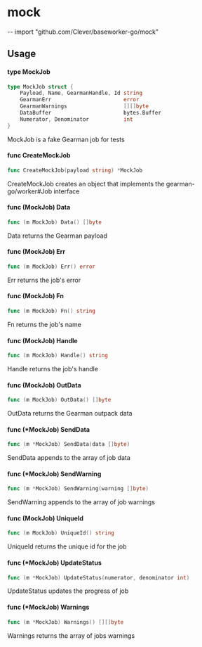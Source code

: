 # mock
--
    import "github.com/Clever/baseworker-go/mock"


## Usage

#### type MockJob

```go
type MockJob struct {
	Payload, Name, GearmanHandle, Id string
	GearmanErr                       error
	GearmanWarnings                  [][]byte
	DataBuffer                       bytes.Buffer
	Numerator, Denominator           int
}
```

MockJob is a fake Gearman job for tests

#### func  CreateMockJob

```go
func CreateMockJob(payload string) *MockJob
```
CreateMockJob creates an object that implements the gearman-go/worker#Job
interface

#### func (MockJob) Data

```go
func (m MockJob) Data() []byte
```
Data returns the Gearman payload

#### func (MockJob) Err

```go
func (m MockJob) Err() error
```
Err returns the job's error

#### func (MockJob) Fn

```go
func (m MockJob) Fn() string
```
Fn returns the job's name

#### func (MockJob) Handle

```go
func (m MockJob) Handle() string
```
Handle returns the job's handle

#### func (MockJob) OutData

```go
func (m MockJob) OutData() []byte
```
OutData returns the Gearman outpack data

#### func (*MockJob) SendData

```go
func (m *MockJob) SendData(data []byte)
```
SendData appends to the array of job data

#### func (*MockJob) SendWarning

```go
func (m *MockJob) SendWarning(warning []byte)
```
SendWarning appends to the array of job warnings

#### func (MockJob) UniqueId

```go
func (m MockJob) UniqueId() string
```
UniqueId returns the unique id for the job

#### func (*MockJob) UpdateStatus

```go
func (m *MockJob) UpdateStatus(numerator, denominator int)
```
UpdateStatus updates the progress of job

#### func (*MockJob) Warnings

```go
func (m *MockJob) Warnings() [][]byte
```
Warnings returns the array of jobs warnings
